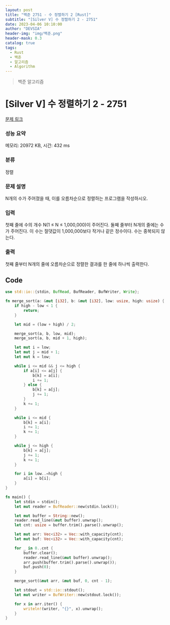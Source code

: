 ```yaml
---
layout: post
title: "백준 2751 - 수 정렬하기 2 [Rust]"
subtitle: "[Silver V] 수 정렬하기 2 - 2751"
date: 2023-04-06 10:10:00
author: "DEVSIA"
header-img: "img/백준.png"
header-mask: 0.3
catalog: true
tags:
  - Rust
  - 백준
  - 알고리즘
  - Algorithm
---
```


> 백준 알고리즘

# [Silver V] 수 정렬하기 2 - 2751

[문제 링크](https://www.acmicpc.net/problem/2751)

### 성능 요약

메모리: 20972 KB, 시간: 432 ms

### 분류

정렬

### 문제 설명

<p>N개의 수가 주어졌을 때, 이를 오름차순으로 정렬하는 프로그램을 작성하시오.</p>

### 입력

 <p>첫째 줄에 수의 개수 N(1 ≤ N ≤ 1,000,000)이 주어진다. 둘째 줄부터 N개의 줄에는 수가 주어진다. 이 수는 절댓값이 1,000,000보다 작거나 같은 정수이다. 수는 중복되지 않는다.</p>

### 출력

 <p>첫째 줄부터 N개의 줄에 오름차순으로 정렬한 결과를 한 줄에 하나씩 출력한다.</p>

## Code

```rs
use std::io::{stdin, BufRead, BufReader, BufWriter, Write};

fn merge_sort(a: &mut [i32], b: &mut [i32], low: usize, high: usize) {
    if high - low < 1 {
        return;
    }

    let mid = (low + high) / 2;

    merge_sort(a, b, low, mid);
    merge_sort(a, b, mid + 1, high);

    let mut i = low;
    let mut j = mid + 1;
    let mut k = low;

    while i <= mid && j <= high {
        if a[i] <= a[j] {
            b[k] = a[i];
            i += 1;
        } else {
            b[k] = a[j];
            j += 1;
        }
        k += 1;
    }

    while i <= mid {
        b[k] = a[i];
        i += 1;
        k += 1;
    }

    while j <= high {
        b[k] = a[j];
        j += 1;
        k += 1;
    }

    for i in low..=high {
        a[i] = b[i];
    }
}

fn main() {
    let stdin = stdin();
    let mut reader = BufReader::new(stdin.lock());

    let mut buffer = String::new();
    reader.read_line(&mut buffer).unwrap();
    let cnt: usize = buffer.trim().parse().unwrap();

    let mut arr: Vec<i32> = Vec::with_capacity(cnt);
    let mut buf: Vec<i32> = Vec::with_capacity(cnt);

    for _ in 0..cnt {
        buffer.clear();
        reader.read_line(&mut buffer).unwrap();
        arr.push(buffer.trim().parse().unwrap());
        buf.push(0);
    }

    merge_sort(&mut arr, &mut buf, 0, cnt - 1);

    let stdout = std::io::stdout();
    let mut writer = BufWriter::new(stdout.lock());

    for x in arr.iter() {
        writeln!(writer, "{}", x).unwrap();
    }
}


```
